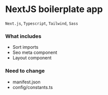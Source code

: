 # NextJS boilerplate app

`Next.js`, `Typescript`, `Tailwind`, `Sass`

### What includes

- Sort imports
- Seo meta component
- Layout component

### Need to change

- manifest.json
- config/constants.ts
